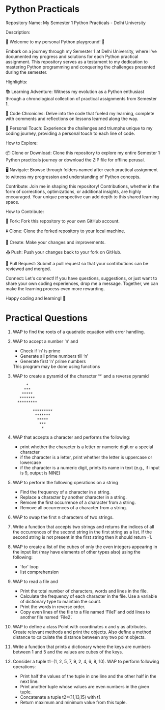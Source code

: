 # Python Practicals

Repository Name: My Semester 1 Python Practicals - Delhi University

Description:

🚀 Welcome to my personal Python playground! 🐍

Embark on a journey through my Semester 1 at Delhi University, where I've documented my progress and solutions for each Python practical assignment. This repository serves as a testament to my dedication to mastering Python programming and conquering the challenges presented during the semester.

Highlights:

📚 Learning Adventure: Witness my evolution as a Python enthusiast through a chronological collection of practical assignments from Semester 1.

🤖 Code Chronicles: Delve into the code that fueled my learning, complete with comments and reflections on lessons learned along the way.

📝 Personal Touch: Experience the challenges and triumphs unique to my coding journey, providing a personal touch to each line of code.

How to Explore:

📦 Clone or Download: Clone this repository to explore my entire Semester 1 Python practicals journey or download the ZIP file for offline perusal.

🖥️ Navigate: Browse through folders named after each practical assignment to witness my progression and understanding of Python concepts.

Contribute:
Join me in shaping this repository! Contributions, whether in the form of corrections, optimizations, or additional insights, are highly encouraged. Your unique perspective can add depth to this shared learning space.

How to Contribute:

🍴 Fork: Fork this repository to your own GitHub account.

⬇️ Clone: Clone the forked repository to your local machine.

🔄 Create: Make your changes and improvements.

📤 Push: Push your changes back to your fork on GitHub.

🤝 Pull Request: Submit a pull request so that your contributions can be reviewed and merged.

Connect:
Let's connect! If you have questions, suggestions, or just want to share your own coding experiences, drop me a message. Together, we can make the learning process even more rewarding.

Happy coding and learning! 🌟

# Practical Questions

1. WAP to find the roots of a quadratic equation with error handling.

2. WAP to accept a number ‘n’ and
    <ul type="square">
        <li>Check if ’n’ is prime</li>
        <li>Generate all prime numbers till ‘n’</li>
        <li>Generate first ‘n’ prime numbers</li>
    </ul>
   This program may be done using functions

3. WAP to create a pyramid of the character ‘*’ and a reverse pyramid

             *
            ***
           *****
          *******
         ********* 

                *********
                 *******
                  *****
                   ***
                    *

4. WAP that accepts a character and performs the following: 
    <ul type='square'>
        <li>print whether the character is a letter or numeric digit or a special character </li>
        <li>if the character is a letter, print whether the letter is uppercase or lowercase</li>
        <li>if the character is a numeric digit, prints its name in text (e.g., if input is 9, output is NINE)</li>
    </ul>
5. WAP to perform the following operations on a string
    <ul type='square'>
        <li>Find the frequency of a character in a string.</li>
        <li>Replace a character by another character in a string. </li>
        <li>Remove the first occurrence of a character from a string. </li>
        <li>Remove all occurrences of a character from a string. </li>
    </ul>
6. WAP to swap the first n characters of two strings.
7. Write a function that accepts two strings and returns the indices of all the occurrences of
the second string in the first string as a list. If the second string is not present in the first
string then it should return -1.
8. WAP to create a list of the cubes of only the even integers appearing in the input list
(may have elements of other types also) using the following:
    <ul type="square">
        <li>'for' loop </li>
        <li>list comprehension</li>
    </ul>
9. WAP to read a file and 
    <ul type='square'>
        <li>Print the total number of characters, words and lines in the file. </li>
        <li>Calculate the frequency of each character in the file. Use a variable of dictionary type to maintain the count. </li>
        <li>Print the words in reverse order. </li>
        <li>Copy even lines of the file to a file named ‘File1’ and odd lines to another file named ‘File2’. </li>
    </ul>
10. WAP to define a class Point with coordinates x and y as attributes. Create relevant
methods and print the objects. Also define a method distance to calculate the distance
between any two point objects.
11. Write a function that prints a dictionary where the keys are numbers between 1 and 5
and the values are cubes of the keys. 
12. Consider a tuple t1=(1, 2, 5, 7, 9, 2, 4, 6, 8, 10). WAP to perform following operations: 
    <ul type='square'>
        <li>Print half the values of the tuple in one line and the other half in the next line. </li>
        <li>Print another tuple whose values are even numbers in the given tuple.</li>
        <li>Concatenate a tuple t2=(11,13,15) with t1.</li>
        <li>Return maximum and minimum value from this tuple.</li>
    </ul>